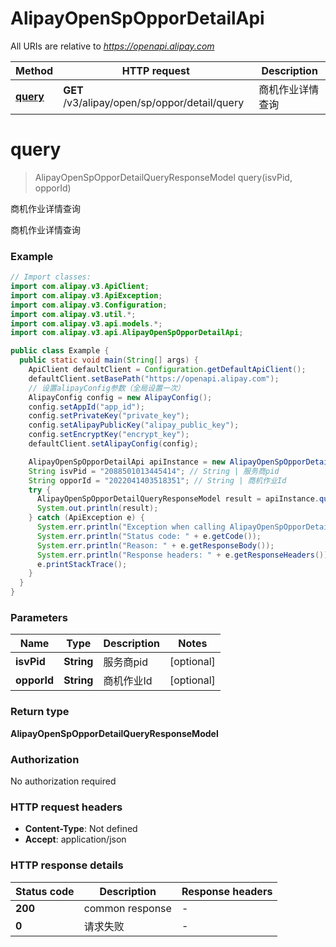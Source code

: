 # AlipayOpenSpOpporDetailApi

All URIs are relative to *https://openapi.alipay.com*

| Method | HTTP request | Description |
|------------- | ------------- | -------------|
| [**query**](AlipayOpenSpOpporDetailApi.md#query) | **GET** /v3/alipay/open/sp/oppor/detail/query | 商机作业详情查询 |


<a name="query"></a>
# **query**
> AlipayOpenSpOpporDetailQueryResponseModel query(isvPid, opporId)

商机作业详情查询

商机作业详情查询

### Example
```java
// Import classes:
import com.alipay.v3.ApiClient;
import com.alipay.v3.ApiException;
import com.alipay.v3.Configuration;
import com.alipay.v3.util.*;
import com.alipay.v3.api.models.*;
import com.alipay.v3.api.AlipayOpenSpOpporDetailApi;

public class Example {
  public static void main(String[] args) {
    ApiClient defaultClient = Configuration.getDefaultApiClient();
    defaultClient.setBasePath("https://openapi.alipay.com");
    // 设置alipayConfig参数（全局设置一次）
    AlipayConfig config = new AlipayConfig();
    config.setAppId("app_id");
    config.setPrivateKey("private_key");
    config.setAlipayPublicKey("alipay_public_key");
    config.setEncryptKey("encrypt_key");
    defaultClient.setAlipayConfig(config);

    AlipayOpenSpOpporDetailApi apiInstance = new AlipayOpenSpOpporDetailApi(defaultClient);
    String isvPid = "2088501013445414"; // String | 服务商pid
    String opporId = "2022041403518351"; // String | 商机作业Id
    try {
      AlipayOpenSpOpporDetailQueryResponseModel result = apiInstance.query(isvPid, opporId);
      System.out.println(result);
    } catch (ApiException e) {
      System.err.println("Exception when calling AlipayOpenSpOpporDetailApi#query");
      System.err.println("Status code: " + e.getCode());
      System.err.println("Reason: " + e.getResponseBody());
      System.err.println("Response headers: " + e.getResponseHeaders());
      e.printStackTrace();
    }
  }
}
```

### Parameters

| Name | Type | Description  | Notes |
|------------- | ------------- | ------------- | -------------|
| **isvPid** | **String**| 服务商pid | [optional] |
| **opporId** | **String**| 商机作业Id | [optional] |

### Return type

**AlipayOpenSpOpporDetailQueryResponseModel**

### Authorization

No authorization required

### HTTP request headers

 - **Content-Type**: Not defined
 - **Accept**: application/json

### HTTP response details
| Status code | Description | Response headers |
|-------------|-------------|------------------|
| **200** | common response |  -  |
| **0** | 请求失败 |  -  |

